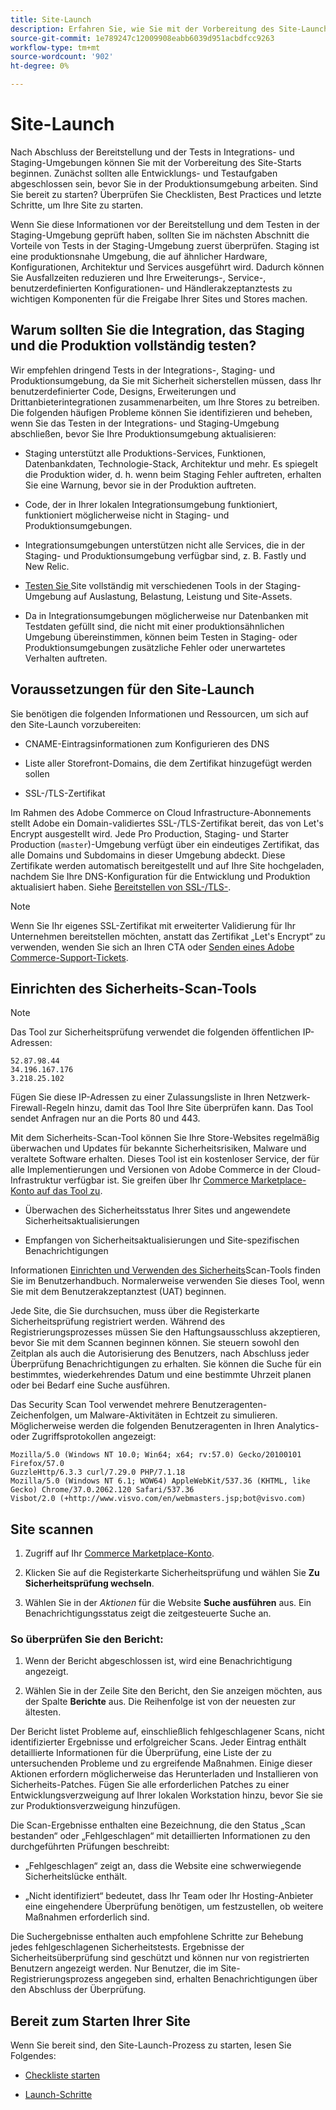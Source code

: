 ```yaml
---
title: Site-Launch
description: Erfahren Sie, wie Sie mit der Vorbereitung des Site-Launches beginnen.
source-git-commit: 1e789247c12009908eabb6039d951acbdfcc9263
workflow-type: tm+mt
source-wordcount: '902'
ht-degree: 0%

---
```


# Site-Launch

Nach Abschluss der Bereitstellung und der Tests in Integrations- und Staging-Umgebungen können Sie mit der Vorbereitung des Site-Starts beginnen. Zunächst sollten alle Entwicklungs- und Testaufgaben abgeschlossen sein, bevor Sie in der Produktionsumgebung arbeiten. Sind Sie bereit zu starten? Überprüfen Sie Checklisten, Best Practices und letzte Schritte, um Ihre Site zu starten.

Wenn Sie diese Informationen vor der Bereitstellung und dem Testen in der Staging-Umgebung geprüft haben, sollten Sie im nächsten Abschnitt die Vorteile von Tests in der Staging-Umgebung zuerst überprüfen. Staging ist eine produktionsnahe Umgebung, die auf ähnlicher Hardware, Konfigurationen, Architektur und Services ausgeführt wird. Dadurch können Sie Ausfallzeiten reduzieren und Ihre Erweiterungs-, Service-, benutzerdefinierten Konfigurationen- und Händlerakzeptanztests zu wichtigen Komponenten für die Freigabe Ihrer Sites und Stores machen.

## Warum sollten Sie die Integration, das Staging und die Produktion vollständig testen?

Wir empfehlen dringend Tests in der Integrations-, Staging- und Produktionsumgebung, da Sie mit Sicherheit sicherstellen müssen, dass Ihr benutzerdefinierter Code, Designs, Erweiterungen und Drittanbieterintegrationen zusammenarbeiten, um Ihre Stores zu betreiben. Die folgenden häufigen Probleme können Sie identifizieren und beheben, wenn Sie das Testen in der Integrations- und Staging-Umgebung abschließen, bevor Sie Ihre Produktionsumgebung aktualisieren:

- Staging unterstützt alle Produktions-Services, Funktionen, Datenbankdaten, Technologie-Stack, Architektur und mehr. Es spiegelt die Produktion wider, d. h. wenn beim Staging Fehler auftreten, erhalten Sie eine Warnung, bevor sie in der Produktion auftreten.

- Code, der in Ihrer lokalen Integrationsumgebung funktioniert, funktioniert möglicherweise nicht in Staging- und Produktionsumgebungen.

- Integrationsumgebungen unterstützen nicht alle Services, die in der Staging- und Produktionsumgebung verfügbar sind, z. B. Fastly und New Relic.

- [Testen Sie ](../test/guidance.md) Site vollständig mit verschiedenen Tools in der Staging-Umgebung auf Auslastung, Belastung, Leistung und Site-Assets.

- Da in Integrationsumgebungen möglicherweise nur Datenbanken mit Testdaten gefüllt sind, die nicht mit einer produktionsähnlichen Umgebung übereinstimmen, können beim Testen in Staging- oder Produktionsumgebungen zusätzliche Fehler oder unerwartetes Verhalten auftreten.

## Voraussetzungen für den Site-Launch

Sie benötigen die folgenden Informationen und Ressourcen, um sich auf den Site-Launch vorzubereiten:

- CNAME-Eintragsinformationen zum Konfigurieren des DNS

- Liste aller Storefront-Domains, die dem Zertifikat hinzugefügt werden sollen

- SSL-/TLS-Zertifikat

Im Rahmen des Adobe Commerce on Cloud Infrastructure-Abonnements stellt Adobe ein Domain-validiertes SSL-/TLS-Zertifikat bereit, das von Let&#39;s Encrypt ausgestellt wird. Jede Pro Production, Staging- und Starter Production (`master`)-Umgebung verfügt über ein eindeutiges Zertifikat, das alle Domains und Subdomains in dieser Umgebung abdeckt. Diese Zertifikate werden automatisch bereitgestellt und auf Ihre Site hochgeladen, nachdem Sie Ihre DNS-Konfiguration für die Entwicklung und Produktion aktualisiert haben. Siehe [Bereitstellen von SSL-/TLS-](../cdn/fastly-configuration.md#provision-ssltls-certificates).

>[!NOTE]
>
>Wenn Sie Ihr eigenes SSL-Zertifikat mit erweiterter Validierung für Ihr Unternehmen bereitstellen möchten, anstatt das Zertifikat „Let&#39;s Encrypt“ zu verwenden, wenden Sie sich an Ihren CTA oder [Senden eines Adobe Commerce-Support-Tickets](https://experienceleague.adobe.com/docs/commerce-knowledge-base/kb/help-center-guide/magento-help-center-user-guide.html?lang=de#submit-ticket).

## Einrichten des Sicherheits-Scan-Tools

>[!NOTE]
>
>Das Tool zur Sicherheitsprüfung verwendet die folgenden öffentlichen IP-Adressen:
>
>```text
>52.87.98.44
>34.196.167.176
>3.218.25.102
>```
>
>Fügen Sie diese IP-Adressen zu einer Zulassungsliste in Ihren Netzwerk-Firewall-Regeln hinzu, damit das Tool Ihre Site überprüfen kann. Das Tool sendet Anfragen nur an die Ports 80 und 443.

Mit dem Sicherheits-Scan-Tool können Sie Ihre Store-Websites regelmäßig überwachen und Updates für bekannte Sicherheitsrisiken, Malware und veraltete Software erhalten. Dieses Tool ist ein kostenloser Service, der für alle Implementierungen und Versionen von Adobe Commerce in der Cloud-Infrastruktur verfügbar ist. Sie greifen über Ihr [Commerce Marketplace-Konto auf das Tool zu](https://account.magento.com/customer/account/login).

- Überwachen des Sicherheitsstatus Ihrer Sites und angewendete Sicherheitsaktualisierungen

- Empfangen von Sicherheitsaktualisierungen und Site-spezifischen Benachrichtigungen

Informationen [ Einrichten und Verwenden des Sicherheits](https://experienceleague.adobe.com/de/docs/commerce-admin/systems/security/security-scan)Scan-Tools finden Sie im Benutzerhandbuch. Normalerweise verwenden Sie dieses Tool, wenn Sie mit dem Benutzerakzeptanztest (UAT) beginnen.

Jede Site, die Sie durchsuchen, muss über die Registerkarte Sicherheitsprüfung registriert werden. Während des Registrierungsprozesses müssen Sie den Haftungsausschluss akzeptieren, bevor Sie mit dem Scannen beginnen können. Sie steuern sowohl den Zeitplan als auch die Autorisierung des Benutzers, nach Abschluss jeder Überprüfung Benachrichtigungen zu erhalten. Sie können die Suche für ein bestimmtes, wiederkehrendes Datum und eine bestimmte Uhrzeit planen oder bei Bedarf eine Suche ausführen.

Das Security Scan Tool verwendet mehrere Benutzeragenten-Zeichenfolgen, um Malware-Aktivitäten in Echtzeit zu simulieren. Möglicherweise werden die folgenden Benutzeragenten in Ihren Analytics- oder Zugriffsprotokollen angezeigt:

```text
Mozilla/5.0 (Windows NT 10.0; Win64; x64; rv:57.0) Gecko/20100101 Firefox/57.0
GuzzleHttp/6.3.3 curl/7.29.0 PHP/7.1.18
Mozilla/5.0 (Windows NT 6.1; WOW64) AppleWebKit/537.36 (KHTML, like Gecko) Chrome/37.0.2062.120 Safari/537.36
Visbot/2.0 (+http://www.visvo.com/en/webmasters.jsp;bot@visvo.com)
```

## Site scannen

1. Zugriff auf Ihr [Commerce Marketplace-Konto](https://account.magento.com/customer/account/login).

1. Klicken Sie auf die Registerkarte Sicherheitsprüfung und wählen Sie **Zu Sicherheitsprüfung wechseln**.

1. Wählen Sie in der _Aktionen_ für die Website **Suche ausführen** aus. Ein Benachrichtigungsstatus zeigt die zeitgesteuerte Suche an.

### So überprüfen Sie den Bericht:

1. Wenn der Bericht abgeschlossen ist, wird eine Benachrichtigung angezeigt.

1. Wählen Sie in der Zeile Site den Bericht, den Sie anzeigen möchten, aus der Spalte **Berichte** aus. Die Reihenfolge ist von der neuesten zur ältesten.

Der Bericht listet Probleme auf, einschließlich fehlgeschlagener Scans, nicht identifizierter Ergebnisse und erfolgreicher Scans. Jeder Eintrag enthält detaillierte Informationen für die Überprüfung, eine Liste der zu untersuchenden Probleme und zu ergreifende Maßnahmen. Einige dieser Aktionen erfordern möglicherweise das Herunterladen und Installieren von Sicherheits-Patches. Fügen Sie alle erforderlichen Patches zu einer Entwicklungsverzweigung auf Ihrer lokalen Workstation hinzu, bevor Sie sie zur Produktionsverzweigung hinzufügen.

Die Scan-Ergebnisse enthalten eine Bezeichnung, die den Status „Scan bestanden“ oder „Fehlgeschlagen“ mit detaillierten Informationen zu den durchgeführten Prüfungen beschreibt:

- „Fehlgeschlagen“ zeigt an, dass die Website eine schwerwiegende Sicherheitslücke enthält.

- „Nicht identifiziert“ bedeutet, dass Ihr Team oder Ihr Hosting-Anbieter eine eingehendere Überprüfung benötigen, um festzustellen, ob weitere Maßnahmen erforderlich sind.

Die Suchergebnisse enthalten auch empfohlene Schritte zur Behebung jedes fehlgeschlagenen Sicherheitstests. Ergebnisse der Sicherheitsüberprüfung sind geschützt und können nur von registrierten Benutzern angezeigt werden. Nur Benutzer, die im Site-Registrierungsprozess angegeben sind, erhalten Benachrichtigungen über den Abschluss der Überprüfung.

## Bereit zum Starten Ihrer Site

Wenn Sie bereit sind, den Site-Launch-Prozess zu starten, lesen Sie Folgendes:

- [Checkliste starten](checklist.md)

- [Launch-Schritte](steps.md)

